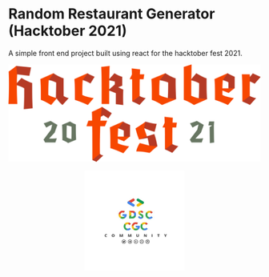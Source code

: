 # Random Restaurant Generator (Hacktober 2021)

A simple front end project built using react for the hacktober fest 2021.

![Hacktoberfest logo](/submissions/1902009/track1/random-restaurant-generator/public/hacktober.svg)

<div align = "center">
<img src="/submissions/1902009/track1/random-restaurant-generator/public/gdsc-cgc.jpeg" height="200px" />
</div>
